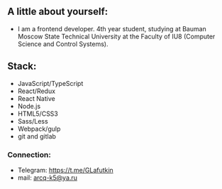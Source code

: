 ## A little about yourself:
- I am a frontend developer.
4th year student, studying at Bauman Moscow State Technical University at the Faculty of IU8 (Computer Science and Control Systems).


## Stack:
  - JavaScript/TypeScript
  - React/Redux
  - React Native
  - Node.js
  - HTML5/CSS3
  - Sass/Less
  - Webpack/gulp
  - git and gitlab

### Connection:
  - Telegram: https://t.me/GLafutkin
  - mail: arcq-k5@ya.ru
